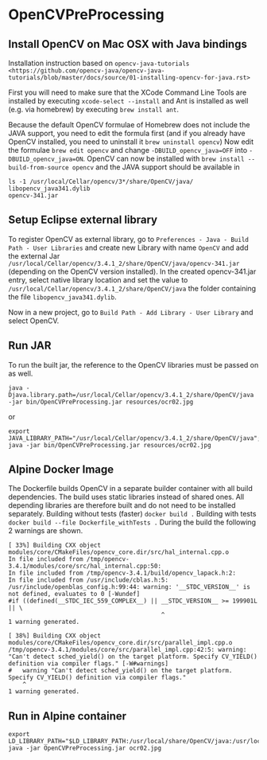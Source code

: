 # OpenCVPreProcessing

## Install OpenCV on Mac OSX with Java bindings
Installation instruction based on ``opencv-java-tutorials <https://github.com/opencv-java/opencv-java-tutorials/blob/master/docs/source/01-installing-opencv-for-java.rst>``

First you will need to make sure that the XCode Command Line Tools are installed by executing ``xcode-select --install`` and Ant is installed as well (e.g. via homebrew) by executing ``brew install ant``.

Because the default OpenCV formulae of Homebrew does not include the JAVA support, you need to edit the formula first (and if you already have OpenCV installed, you need to uninstall it ``brew uninstall opencv``)
Now edit the formulae ``brew edit opencv`` and change ``-DBUILD_opencv_java=OFF`` into ``-DBUILD_opencv_java=ON``.
OpenCV can now be installed with ``brew install --build-from-source opencv`` and the JAVA support should be available in
```
ls -1 /usr/local/Cellar/opencv/3*/share/OpenCV/java/
libopencv_java341.dylib
opencv-341.jar
```

## Setup Eclipse external library
To register OpenCV as external library, go to ``Preferences - Java - Build Path - User Libraries`` and create new Library with name ``OpenCV`` and add the external Jar ``/usr/local/Cellar/opencv/3.4.1_2/share/OpenCV/java/opencv-341.jar`` (depending on the OpenCV version installed).
In the created opencv-341.jar entry, select native library location and set the value to ``/usr/local/Cellar/opencv/3.4.1_2/share/OpenCV/java`` the folder containing the file ``libopencv_java341.dylib``.

Now in a new project, go to ``Build Path - Add Library - User Library`` and select OpenCV.

## Run JAR
To run the built jar, the reference to the OpenCV libraries must be passed on as well.
```
java -Djava.library.path=/usr/local/Cellar/opencv/3.4.1_2/share/OpenCV/java -jar bin/OpenCVPreProcessing.jar resources/ocr02.jpg
```
or
```
export JAVA_LIBRARY_PATH="/usr/local/Cellar/opencv/3.4.1_2/share/OpenCV/java"; java -jar bin/OpenCVPreProcessing.jar resources/ocr02.jpg
```

## Alpine Docker Image
The Dockerfile builds OpenCV in a separate builder container with all build dependencies. The build uses static libraries instead of shared ones. All depending libraries are therefore built and do not need to be installed separately.
Building without tests (faster) ``docker build .``
Building with tests ``docker build --file Dockerfile_withTests .``
During the build the following 2 warnings are shown.
```
[ 33%] Building CXX object modules/core/CMakeFiles/opencv_core.dir/src/hal_internal.cpp.o
In file included from /tmp/opencv-3.4.1/modules/core/src/hal_internal.cpp:50:
In file included from /tmp/opencv-3.4.1/build/opencv_lapack.h:2:
In file included from /usr/include/cblas.h:5:
/usr/include/openblas_config.h:99:44: warning: '__STDC_VERSION__' is not defined, evaluates to 0 [-Wundef]
#if ((defined(__STDC_IEC_559_COMPLEX__) || __STDC_VERSION__ >= 199901L || \
                                           ^
1 warning generated.
```
```
[ 38%] Building CXX object modules/core/CMakeFiles/opencv_core.dir/src/parallel_impl.cpp.o
/tmp/opencv-3.4.1/modules/core/src/parallel_impl.cpp:42:5: warning: "Can't detect sched_yield() on the target platform. Specify CV_YIELD() definition via compiler flags." [-W#warnings]
#   warning "Can't detect sched_yield() on the target platform. Specify CV_YIELD() definition via compiler flags."
    ^
1 warning generated.
```

## Run in Alpine container

```
export LD_LIBRARY_PATH="$LD_LIBRARY_PATH:/usr/local/share/OpenCV/java:/usr/local/lib:/usr/local/lib64"
java -jar OpenCVPreProcessing.jar ocr02.jpg
```
